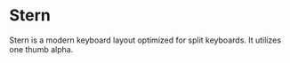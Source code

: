 # Stern
Stern is a modern keyboard layout optimized for split keyboards. It utilizes one thumb alpha.
